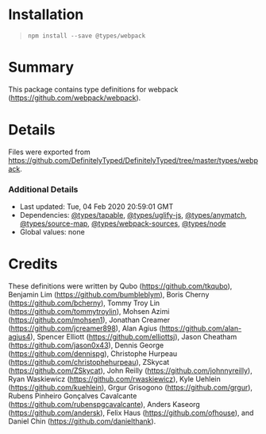 # Installation
> `npm install --save @types/webpack`

# Summary
This package contains type definitions for webpack (https://github.com/webpack/webpack).

# Details
Files were exported from https://github.com/DefinitelyTyped/DefinitelyTyped/tree/master/types/webpack.

### Additional Details
 * Last updated: Tue, 04 Feb 2020 20:59:01 GMT
 * Dependencies: [@types/tapable](https://npmjs.com/package/@types/tapable), [@types/uglify-js](https://npmjs.com/package/@types/uglify-js), [@types/anymatch](https://npmjs.com/package/@types/anymatch), [@types/source-map](https://npmjs.com/package/@types/source-map), [@types/webpack-sources](https://npmjs.com/package/@types/webpack-sources), [@types/node](https://npmjs.com/package/@types/node)
 * Global values: none

# Credits
These definitions were written by Qubo (https://github.com/tkqubo), Benjamin Lim (https://github.com/bumbleblym), Boris Cherny (https://github.com/bcherny), Tommy Troy Lin (https://github.com/tommytroylin), Mohsen Azimi (https://github.com/mohsen1), Jonathan Creamer (https://github.com/jcreamer898), Alan Agius (https://github.com/alan-agius4), Spencer Elliott (https://github.com/elliottsj), Jason Cheatham (https://github.com/jason0x43), Dennis George (https://github.com/dennispg), Christophe Hurpeau (https://github.com/christophehurpeau), ZSkycat (https://github.com/ZSkycat), John Reilly (https://github.com/johnnyreilly), Ryan Waskiewicz (https://github.com/rwaskiewicz), Kyle Uehlein (https://github.com/kuehlein), Grgur Grisogono (https://github.com/grgur), Rubens Pinheiro Gonçalves Cavalcante (https://github.com/rubenspgcavalcante), Anders Kaseorg (https://github.com/andersk), Felix Haus (https://github.com/ofhouse), and Daniel Chin (https://github.com/danielthank).
